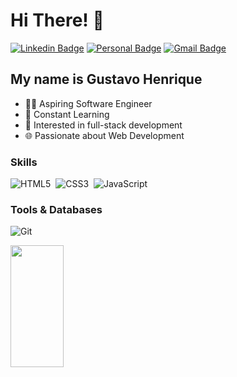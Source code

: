 
<h1>Hi There! 👋</h1>

[![Linkedin Badge](https://img.shields.io/badge/-LinkedIn-000000?style=flat-square&logo=Linkedin&logoColor=white&link=https://www.linkedin.com/in/g-henrique-/)](https://www.linkedin.com/in/g-henrique-/)
[![Personal Badge](https://img.shields.io/badge/-Website-000000?style=flat-square&logo=Me&logoColor=white&link=https://github.com/henriquedevop)](https://github.com/henriquedevop)
[![Gmail Badge](https://img.shields.io/badge/-wymuxgh@gmail.com-000000?style=flat-square&logo=Gmail&logoColor=white&link=mailto:ghenriquedevop@gmail.com)](mailto:ghenriquedevop@gmail.com)

## My name is Gustavo Henrique
- 👩‍💻 Aspiring Software Engineer
- 🧠 Constant Learning
- 🚀 Interested in full-stack development
- 🌐 Passionate about Web Development

<div style="flex-basis: 48%"; align="left">
  <h3>Skills</h3>
  
  ![HTML5](https://img.shields.io/badge/HTML5-E34F26?style=for-the-badge&logo=html5&logoColor=white)&nbsp;
  ![CSS3](https://img.shields.io/badge/CSS3-1572B6?style=for-the-badge&logo=css3&logoColor=white)&nbsp;
  ![JavaScript](https://img.shields.io/badge/JavaScript-F7DF1E?style=for-the-badge&logo=javascript&logoColor=black)&nbsp;
  
 
</div>

<div style="flex-basis: 48%"; align="left">
  <h3>Tools & Databases</h3>

  ![Git](https://img.shields.io/badge/git-%23F05033.svg?style=for-the-badge&logo=git&logoColor=white)&nbsp;

  
</div>

<div align="left">

<img width="41%" height="195px" src="https://github-readme-stats.vercel.app/api/top-langs/?username=henriquedevop&layout=compact&hide_border=true&title_color=c9d1d9&text_color=c9d1d9&bg_color=000000" />
  
</div>


